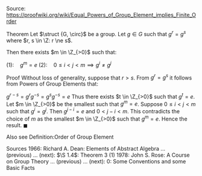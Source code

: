 # 

Source: https://proofwiki.org/wiki/Equal_Powers_of_Group_Element_implies_Finite_Order



Theorem
Let $\struct {G, \circ}$ be a group.
Let $g \in G$ such that $g^r = g^s$ where $r, s \in \Z: r \ne s$.

Then there exists $m \in \Z_{>0}$ such that:

$(1): \quad g^m = e$
$(2): \quad 0 \le i < j < m \implies g^i \ne g^j$


Proof
Without loss of generality, suppose that $r > s$.
From $g^r = g^s$ it follows from Powers of Group Elements that:

$g^{r - s} = g^r g^{-s} = g^s g^{-s} = e$
Thus there exists $t \in \Z_{>0}$ such that $g^t = e$.
Let $m \in \Z_{>0}$ be the smallest such that $g^m = e$.
Suppose $0 \le i < j < m$ such that $g^i = g^j$.
Then $g^{j - i} = e$ and $0 < j - i < m$.
This contradicts the choice of $m$ as the smallest $m \in \Z_{>0}$ such that $g^m = e$.
Hence the result.
$\blacksquare$


Also see
Definition:Order of Group Element


Sources
1966: Richard A. Dean: Elements of Abstract Algebra ... (previous) ... (next): $\S 1.4$: Theorem $3 \ (1)$
1978: John S. Rose: A Course on Group Theory ... (previous) ... (next): $0$: Some Conventions and some Basic Facts




